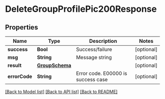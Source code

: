 # DeleteGroupProfilePic200Response

## Properties
Name | Type | Description | Notes
------------ | ------------- | ------------- | -------------
**success** | **Bool** | Success/failure | [optional] 
**msg** | **String** | Message string | [optional] 
**result** | [**GroupSchema**](GroupSchema.md) |  | [optional] 
**errorCode** | **String** | Error code. E00000 is success case | [optional] 

[[Back to Model list]](../README.md#documentation-for-models) [[Back to API list]](../README.md#documentation-for-api-endpoints) [[Back to README]](../README.md)


